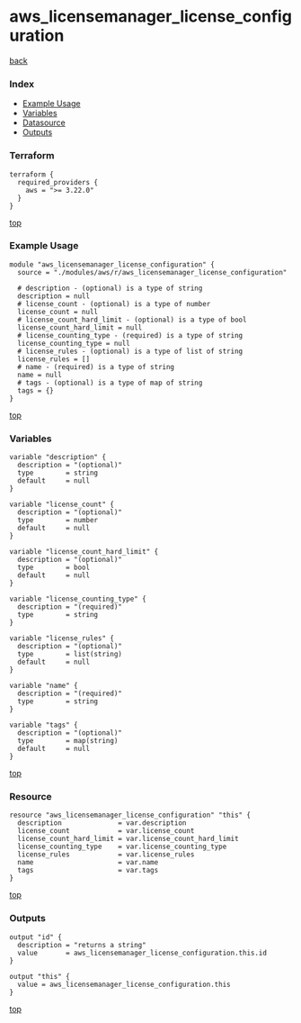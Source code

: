# aws_licensemanager_license_configuration

[back](../aws.md)

### Index

- [Example Usage](#example-usage)
- [Variables](#variables)
- [Datasource](#datasource)
- [Outputs](#outputs)

### Terraform

```hcl
terraform {
  required_providers {
    aws = ">= 3.22.0"
  }
}
```

[top](#index)

### Example Usage

```hcl
module "aws_licensemanager_license_configuration" {
  source = "./modules/aws/r/aws_licensemanager_license_configuration"

  # description - (optional) is a type of string
  description = null
  # license_count - (optional) is a type of number
  license_count = null
  # license_count_hard_limit - (optional) is a type of bool
  license_count_hard_limit = null
  # license_counting_type - (required) is a type of string
  license_counting_type = null
  # license_rules - (optional) is a type of list of string
  license_rules = []
  # name - (required) is a type of string
  name = null
  # tags - (optional) is a type of map of string
  tags = {}
}
```

[top](#index)

### Variables

```hcl
variable "description" {
  description = "(optional)"
  type        = string
  default     = null
}

variable "license_count" {
  description = "(optional)"
  type        = number
  default     = null
}

variable "license_count_hard_limit" {
  description = "(optional)"
  type        = bool
  default     = null
}

variable "license_counting_type" {
  description = "(required)"
  type        = string
}

variable "license_rules" {
  description = "(optional)"
  type        = list(string)
  default     = null
}

variable "name" {
  description = "(required)"
  type        = string
}

variable "tags" {
  description = "(optional)"
  type        = map(string)
  default     = null
}
```

[top](#index)

### Resource

```hcl
resource "aws_licensemanager_license_configuration" "this" {
  description              = var.description
  license_count            = var.license_count
  license_count_hard_limit = var.license_count_hard_limit
  license_counting_type    = var.license_counting_type
  license_rules            = var.license_rules
  name                     = var.name
  tags                     = var.tags
}
```

[top](#index)

### Outputs

```hcl
output "id" {
  description = "returns a string"
  value       = aws_licensemanager_license_configuration.this.id
}

output "this" {
  value = aws_licensemanager_license_configuration.this
}
```

[top](#index)